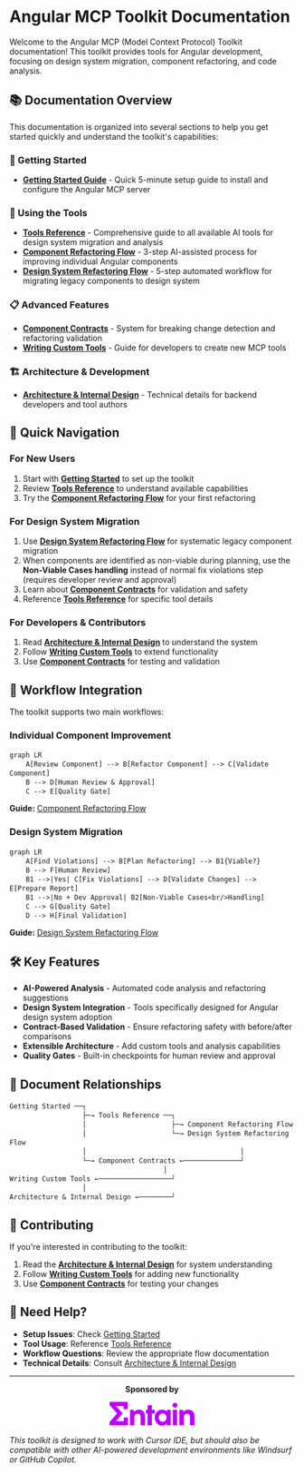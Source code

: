 # Angular MCP Toolkit Documentation

Welcome to the Angular MCP (Model Context Protocol) Toolkit documentation! This toolkit provides tools for Angular development, focusing on design system migration, component refactoring, and code analysis.

## 📚 Documentation Overview

This documentation is organized into several sections to help you get started quickly and understand the toolkit's capabilities:

### 🚀 Getting Started
- **[Getting Started Guide](getting-started.md)** - Quick 5-minute setup guide to install and configure the Angular MCP server

### 🔧 Using the Tools
- **[Tools Reference](tools.md)** - Comprehensive guide to all available AI tools for design system migration and analysis
- **[Component Refactoring Flow](component-refactoring-flow.md)** - 3-step AI-assisted process for improving individual Angular components
- **[Design System Refactoring Flow](ds-refactoring-flow.md)** - 5-step automated workflow for migrating legacy components to design system

### 📋 Advanced Features
- **[Component Contracts](contracts.md)** - System for breaking change detection and refactoring validation
- **[Writing Custom Tools](writing-custom-tools.md)** - Guide for developers to create new MCP tools

### 🏗️ Architecture & Development
- **[Architecture & Internal Design](architecture-internal-design.md)** - Technical details for backend developers and tool authors

## 🎯 Quick Navigation

### For New Users
1. Start with **[Getting Started](getting-started.md)** to set up the toolkit
2. Review **[Tools Reference](tools.md)** to understand available capabilities
3. Try the **[Component Refactoring Flow](component-refactoring-flow.md)** for your first refactoring

### For Design System Migration
1. Use **[Design System Refactoring Flow](ds-refactoring-flow.md)** for systematic legacy component migration
2. When components are identified as non-viable during planning, use the **Non-Viable Cases handling** instead of normal fix violations step (requires developer review and approval)
3. Learn about **[Component Contracts](contracts.md)** for validation and safety
4. Reference **[Tools Reference](tools.md)** for specific tool details

### For Developers & Contributors
1. Read **[Architecture & Internal Design](architecture-internal-design.md)** to understand the system
2. Follow **[Writing Custom Tools](writing-custom-tools.md)** to extend functionality
3. Use **[Component Contracts](contracts.md)** for testing and validation

## 🔄 Workflow Integration

The toolkit supports two main workflows:

### Individual Component Improvement
```mermaid
graph LR
    A[Review Component] --> B[Refactor Component] --> C[Validate Component]
    B --> D[Human Review & Approval]
    C --> E[Quality Gate]
```
**Guide:** [Component Refactoring Flow](component-refactoring-flow.md)

### Design System Migration
```mermaid
graph LR
    A[Find Violations] --> B[Plan Refactoring] --> B1{Viable?}
    B --> F[Human Review]
    B1 -->|Yes| C[Fix Violations] --> D[Validate Changes] --> E[Prepare Report]
    B1 -->|No + Dev Approval| B2[Non-Viable Cases<br/>Handling]
    C --> G[Quality Gate]
    D --> H[Final Validation]
```
**Guide:** [Design System Refactoring Flow](ds-refactoring-flow.md)

## 🛠️ Key Features

- **AI-Powered Analysis** - Automated code analysis and refactoring suggestions
- **Design System Integration** - Tools specifically designed for Angular design system adoption
- **Contract-Based Validation** - Ensure refactoring safety with before/after comparisons
- **Extensible Architecture** - Add custom tools and analysis capabilities
- **Quality Gates** - Built-in checkpoints for human review and approval

## 📖 Document Relationships

```
Getting Started ──┐
                  ├─→ Tools Reference ──┐
                  │                     ├─→ Component Refactoring Flow
                  │                     └─→ Design System Refactoring Flow
                  │                                      │
                  └─→ Component Contracts ←──────────────┘
                                      │
Writing Custom Tools ←──────────────────┘
                  │
Architecture & Internal Design ←────────┘
```

## 🤝 Contributing

If you're interested in contributing to the toolkit:

1. Read the **[Architecture & Internal Design](architecture-internal-design.md)** for system understanding
2. Follow **[Writing Custom Tools](writing-custom-tools.md)** for adding new functionality
3. Use **[Component Contracts](contracts.md)** for testing your changes

## 📝 Need Help?

- **Setup Issues**: Check [Getting Started](getting-started.md)
- **Tool Usage**: Reference [Tools Reference](tools.md)
- **Workflow Questions**: Review the appropriate flow documentation
- **Technical Details**: Consult [Architecture & Internal Design](architecture-internal-design.md)

---

<div align="center">
  <p><strong>Sponsored by</strong></p>
  <img src="../assets/entain.png" alt="Entain" width="150">
</div>

*This toolkit is designed to work with Cursor IDE, but should also be compatible with other AI-powered development environments like Windsurf or GitHub Copilot.* 
